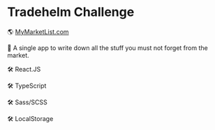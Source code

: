 # Tradehelm Challenge
🌎 [MyMarketList.com](https://tradehelm-challenge-nu.vercel.app/)

🛒 A single app to write down all the stuff you must not forget from the market.

🛠 React.JS

🛠 TypeScript

🛠 Sass/SCSS

🛠 LocalStorage